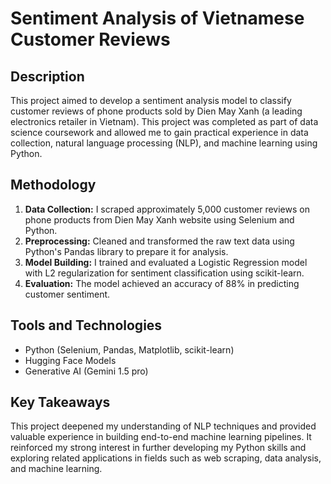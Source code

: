# Sentiment Analysis of Vietnamese Customer Reviews

## Description
This project aimed to develop a sentiment analysis model to classify customer reviews of phone products sold by Dien May Xanh (a leading electronics retailer in Vietnam). This project was completed as part of data science coursework and allowed me to gain practical experience in data collection, natural language processing (NLP), and machine learning using Python. 

## Methodology
1. **Data Collection:**  I scraped approximately 5,000 customer reviews on phone products from Dien May Xanh website using Selenium and Python. 
2. **Preprocessing:**  Cleaned and transformed the raw text data using Python's Pandas library to prepare it for analysis.
3. **Model Building:**  I trained and evaluated a Logistic Regression model with L2 regularization for sentiment classification using scikit-learn.
4. **Evaluation:**  The model achieved an accuracy of 88% in predicting customer sentiment.

## Tools and Technologies
- Python (Selenium, Pandas, Matplotlib, scikit-learn)
- Hugging Face Models
- Generative AI (Gemini 1.5 pro)

## Key Takeaways
This project deepened my understanding of NLP techniques and provided valuable experience in building end-to-end machine learning pipelines. It reinforced my strong interest in further developing my Python skills and exploring related applications in fields such as web scraping, data analysis, and machine learning.  
